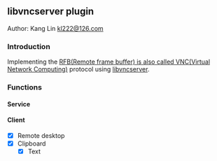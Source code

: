 ## libvncserver plugin
Author: Kang Lin <kl222@126.com>

### Introduction
Implementing the [RFB(Remote frame buffer) is also called VNC(Virtual Network Computing)](https://github.com/rfbproto/rfbproto) protocol
using [libvncserver](https://github.com/LibVNC/libvncserver).

### Functions
#### Service

#### Client

- [x] Remote desktop
- [x] Clipboard
  - [x] Text
